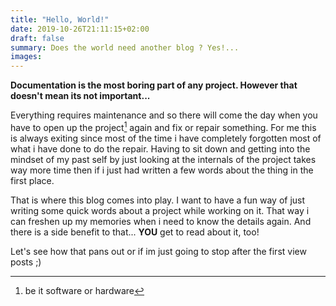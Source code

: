 ```yaml
---
title: "Hello, World!"
date: 2019-10-26T21:11:15+02:00
draft: false
summary: Does the world need another blog ? Yes!...
images:
---
```


**Documentation is the most boring part of any project. However that doesn't mean its not important...**

Everything requires maintenance and so there will come the day when you have to open up the project[^1] again and fix or repair something. For me this is always exiting since most of the time i have completely forgotten most of what i have done to do the repair. Having to sit down and getting into the mindset of my past self by just looking at the internals of the project takes way more time then if i just had written a few words about the thing in the first place.

That is where this blog comes into play. I want to have a fun way of just writing some quick words about a project while working on it. That way i can freshen up my memories when i need to know the details again. And there is a side benefit to that...
**YOU** get to read about it, too!

Let's see how that pans out or if im just going to stop after the first view posts ;)

[^1]: be it software or hardware
